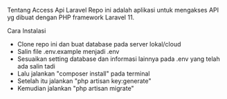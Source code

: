 Tentang Access Api Laravel
Repo ini adalah aplikasi untuk mengakses API yg dibuat dengan PHP framework Laravel 11. 

Cara Instalasi
- Clone repo ini dan buat database pada server lokal/cloud
- Salin file .env.example menjadi .env
- Sesuaikan setting database dan informasi lainnya pada .env yang telah ada salin tadi
- Lalu jalankan "composer install" pada terminal
- Setelah itu jalankan "php artisan key:generate"
- Kemudian jalankan "php artisan migrate"
